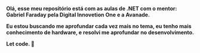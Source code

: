 

**Olá, esse meu repositório está com as aulas de .NET com o mentor: Gabriel Faraday pela Digital Innovetion One e a Avanade.** 



**Eu estou buscando me aprofundar cada vez mais no tema, eu tenho mais conhecimento de hardware, e resolvi me aprofundar no desenvolvimento.**



**Let code. 🚀**

